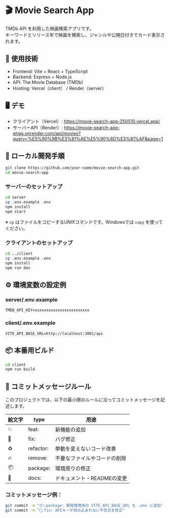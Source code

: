 # 🎬 Movie Search App

TMDb API を利用した映画検索アプリです。  
キーワードとリリース年で映画を検索し、ジャンルや公開日付きでカード表示されます。

## 🔧 使用技術

- Frontend: Vite + React + TypeScript
- Backend: Express + Node.js
- API: The Movie Database (TMDb)
- Hosting: Vercel（client） / Render（server）

## 🖥️ デモ

- クライアント（Vercel）: https://movie-search-app-250510.vercel.app/
- サーバーAPI（Render）: https://movie-search-app-ehgg.onrender.com/api/movies?query=%E5%90%9B%E3%81%AE%E5%90%8D%E3%81%AF&page=1

## 🚀 ローカル開発手順

```bash
git clone https://github.com/your-name/movie-search-app.git
cd movie-search-app
```

### サーバーのセットアップ

```bash
cd server
cp .env.example .env
npm install
npm start
```

※ `cp` はファイルをコピーするUNIXコマンドです。Windowsでは `copy` を使ってください。

### クライアントのセットアップ

```bash
cd ../client
cp .env.example .env
npm install
npm run dev
```

## ⚙️ 環境変数の設定例

### server/.env.example

```
TMDB_API_KEY=xxxxxxxxxxxxxxxxxxxxxxxx
```

### client/.env.example

```
VITE_API_BASE_URL=http://localhost:3001/api
```

## 📦 本番用ビルド

```bash
cd client
npm run build
```

## 📝 コミットメッセージルール

このプロジェクトでは、以下の最小限のルールに沿ってコミットメッセージを記述します。

| 絵文字 | type      | 用途                         |
| ------ | --------- | ---------------------------- |
| ✨     | feat:     | 新機能の追加                 |
| 🐛     | fix:      | バグ修正                     |
| ♻️     | refactor: | 挙動を変えないコード改善     |
| 🔥     | remove:   | 不要なファイルやコードの削除 |
| 📦     | package:  | 環境周りの修正               |
| 📝     | docs:     | ドキュメント・READMEの変更   |

### コミットメッセージ例：

```bash
git commit -m "📦:package: 開発環境用の VITE_API_BASE_URL を .env に追加"
git commit -m "🐛:fix: APIキーが読み込まれない不具合を修正"
```

